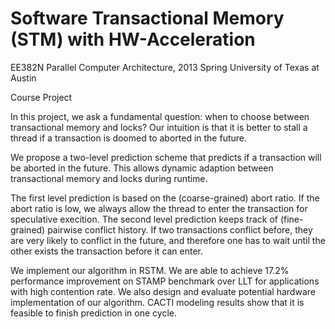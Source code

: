 Software Transactional Memory (STM) with HW-Acceleration
===

EE382N Parallel Computer Architecture, 2013 Spring
University of Texas at Austin

Course Project

In this project, we ask a fundamental question: when to choose between transactional memory and locks?  Our intuition is that it is better to stall a thread if a transaction is doomed to aborted in the future.

We propose a two-level prediction scheme that predicts if a transaction will be aborted in the future.  This allows dynamic adaption between transactional memory and locks during runtime.

The first level prediction is based on the (coarse-grained) abort ratio.  If the abort ratio is low, we always allow the thread to enter the transaction for speculative execition.  The second level prediction keeps track of (fine-grained) pairwise conflict history.  If two transactions conflict before, they are very likely to conflict in the future, and therefore one has to wait until the other exists the transaction before it can enter.

We implement our algorithm in RSTM.  We are able to achieve 17.2% performance improvement on STAMP benchmark over LLT for applications with high contention rate.  We also design and evaluate potential hardware implementation of our algorithm.  CACTI modeling results show that it is feasible to finish prediction in one cycle.
